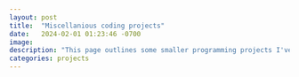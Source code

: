 ```yaml
---
layout: post
title:  "Miscellanious coding projects"
date:   2024-02-01 01:23:46 -0700
image: 
description: "This page outlines some smaller programming projects I've done in various programming languages: postscript, haskell, prolog"
categories: projects
---
```



[jekyll-docs]: https://jekyllrb.com/docs/home
[jekyll-gh]:   https://github.com/jekyll/jekyll
[jekyll-talk]: https://talk.jekyllrb.com/
